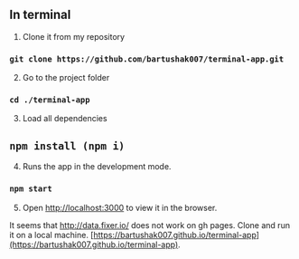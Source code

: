 

## In terminal
1. Clone it from my repository <br />
### `git clone https://github.com/bartushak007/terminal-app.git`

2. Go to the project folder  <br />
### `cd ./terminal-app`

3. Load all dependencies <br />
## `npm install (npm i)`

4. Runs the app in the development mode.<br />
### `npm start`

5. Open [http://localhost:3000](http://localhost:3000) to view it in the browser.

It seems that http://data.fixer.io/ does not work on gh pages.
Clone and run it on a local machine.
[https://bartushak007.github.io/terminal-app](https://bartushak007.github.io/terminal-app).
